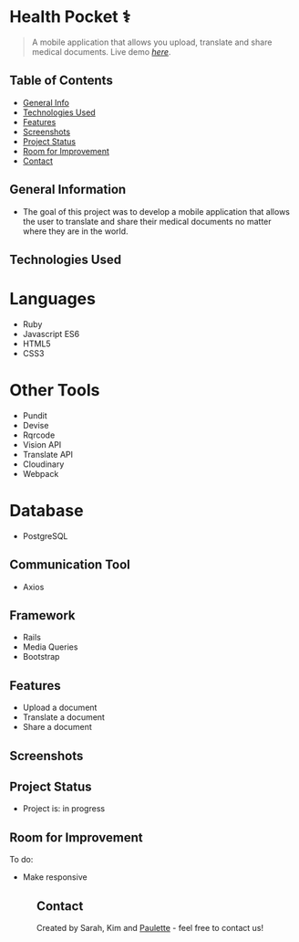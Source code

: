 # Health Pocket ⚕️
> A mobile application that allows you upload, translate and share medical documents.
> Live demo [_here_](https://health-pocket.herokuapp.com/ ).

## Table of Contents
* [General Info](#general-information)
* [Technologies Used](#technologies-used)
* [Features](#features)
* [Screenshots](#screenshots)
* [Project Status](#project-status)
* [Room for Improvement](#room-for-improvement)
* [Contact](#contact)


## General Information
<ul><li>The goal of this project was to develop a mobile application that allows the user to translate and  share their medical documents no matter where they are in the world. </li></ul>


## Technologies Used

# Languages
<ul>
  <li>Ruby</li>
  <li>Javascript ES6</li>
  <li>HTML5</li>
  <li>CSS3</li></ul>

# Other Tools
<ul>
<li>Pundit</li>
<li>Devise</li>
<li>Rqrcode</li>
<li>Vision API</li>
<li>Translate API</li>
<li>Cloudinary</li>
<li>Webpack</li></ul>

# Database
<ul><li>PostgreSQL</li></ul>

## Communication Tool
  <ul><li>Axios</li></ul>


## Framework
<ul>
<li>Rails</li>
<li>Media Queries</li>
  <li>Bootstrap</li>
  </ul>


## Features
<ul>
  <li>Upload a document</li>
  <li> Translate a document</li>
  <li> Share a document</li></ul>



## Screenshots







## Project Status
<ul>
<li>Project is: in progress</li></ul>


## Room for Improvement

To do:
<ul>
  <li>Make responsive</li><ul>


## Contact
Created by Sarah, Kim and [Paulette](https://pzf.netlify.app/) - feel free to contact us!
